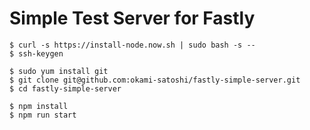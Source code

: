 # Simple Test Server for Fastly

```
$ curl -s https://install-node.now.sh | sudo bash -s --
$ ssh-keygen

$ sudo yum install git
$ git clone git@github.com:okami-satoshi/fastly-simple-server.git
$ cd fastly-simple-server
```

```
$ npm install
$ npm run start
```